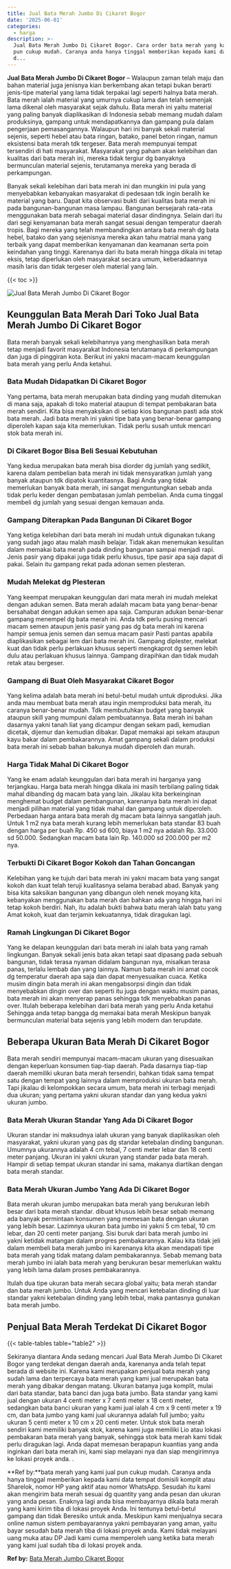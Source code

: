 ```yaml
---
title: Jual Bata Merah Jumbo Di Cikaret Bogor
date: '2025-06-01'
categories:
  - harga
description: >-
  Jual Bata Merah Jumbo Di Cikaret Bogor. Cara order bata merah yang kami jual
  pun cukup mudah. Caranya anda hanya tinggal memberikan kepada kami data tempat
  d...
---
```


**Jual Bata Merah Jumbo Di Cikaret Bogor** – Walaupun zaman telah maju dan bahan material juga jenisnya kian berkembang akan tetapi bukan berarti jenis-tipe material yang lama tidak terpakai lagi seperti halnya bata merah. Bata merah ialah material yang umurnya cukup lama dan telah semenjak lama dikenal oleh masyarakat sejak dahulu. Bata merah ini yaitu material yang paling banyak diaplikasikan di Indonesia sebab memang mudah dalam produksinya, gampang untuk mendapatkannya dan gampang pula dalam pengerjaan pemasangannya. Walaupun hari ini banyak sekali material sejenis, seperti hebel atau bata ringan, batako, panel beton ringan, namun eksistensi bata merah tdk tergeser. Bata merah mempunyai tempat tersendiri di hati masyarakat. Masyarakat yang paham akan kelebihan dan kualitas dari bata merah ini, mereka tidak tergiur dg banyaknya bermunculan material sejenis, terutamanya mereka yang berada di perkampungan.

Banyak sekali kelebihan dari bata merah ini dan mungkin ini pula yang menyebabkan kebanyakan masyarakat di pedesaan tdk ingin beralih ke material yang baru. Dapat kita observasi bukti dari kualitas bata merah ini pada bangunan-bangunan masa lampau. Bangunan bersejarah rata-rata menggunakan bata merah sebagai material dasar dindingnya. Selain dari itu dari segi kenyamanan bata merah sangat sesuai dengan temperatur daerah tropis. Bagi mereka yang telah membandingkan antara bata merah dg bata hebel, batako dan yang sejenisnya mereka akan tahu matrial mana yang terbaik yang dapat memberikan kenyamanan dan keamanan serta poin keindahan yang tinggi. Karenanya dari itu bata merah hingga dikala ini tetap eksis, tetap diperlukan oleh masyarakat secara umum, keberadaannya masih laris dan tidak tergeser oleh material yang lain.

{{< toc >}}

![Jual Bata Merah Jumbo Di Cikaret Bogor](/images/jual-bata-merah-19.png)

## Keunggulan Bata Merah Dari Toko Jual Bata Merah Jumbo Di Cikaret Bogor

Bata merah banyak sekali kelebihannya yang menghasilkan bata merah tetap menjadi favorit masyarakat Indonesia terutamanya di perkampungan dan juga di pinggiran kota. Berikut ini yakni macam-macam keunggulan bata merah yang perlu Anda ketahui.

### Bata Mudah Didapatkan Di Cikaret Bogor

Yang pertama, bata merah merupakan bata dinding yang mudah ditemukan di mana saja, apakah di toko material ataupun di tempat pembakaran bata merah sendiri. Kita bisa menyaksikan di setiap kios bangunan pasti ada stok bata merah. Jadi bata merah ini yakni tipe bata yang benar-benar gampang diperoleh kapan saja kita memerlukan. Tidak perlu susah untuk mencari stok bata merah ini.

### Di Cikaret Bogor Bisa Beli Sesuai Kebutuhan

Yang kedua merupakan bata merah bisa diorder dg jumlah yang sedikit, karena dalam pembelian bata merah ini tidak mensyaratkan jumlah yang banyak ataupun tdk dipatok kuantitasnya. Bagi Anda yang tidak memerlukan banyak bata merah, ini sangat menguntungkan sebab anda tidak perlu keder dengan pembatasan jumlah pembelian. Anda cuma tinggal membeli dg jumlah yang sesuai dengan kemauan anda.

### Gampang Diterapkan Pada Bangunan Di Cikaret Bogor

Yang ketiga kelebihan dari bata merah ini mudah untuk digunakan tukang yang sudah jago atau malah masih belajar. Tidak akan menemukan kesulitan dalam memakai bata merah pada dinding bangunan sampai menjadi rapi. Jenis pasir yang dipakai juga tidak perlu khusus, tipe pasir apa saja dapat di pakai. Selain itu gampang rekat pada adonan semen plesteran.

### Mudah Melekat dg Plesteran

Yang keempat merupakan keunggulan dari mata merah ini mudah melekat dengan adukan semen. Bata merah adalah macam bata yang benar-benar bersahabat dengan adukan semen apa saja. Campuran adukan benar-benar gampang menempel dg bata merah ini. Anda tdk perlu pusing mencari macam semen ataupun jenis pasir yang pas dg bata merah ini karena hampir semua jenis semen dan semua macam pasir Pasti pantas apabila diaplikasikan sebagai lem dari bata merah ini. Gampang diplester, melekat kuat dan tidak perlu perlakuan khusus seperti mengkaprot dg semen lebih dulu atau perlakuan khusus lainnya. Gampang dirapihkan dan tidak mudah retak atau bergeser.

### Gampang di Buat Oleh Masyarakat Cikaret Bogor

Yang kelima adalah bata merah ini betul-betul mudah untuk diproduksi. Jika anda mau membuat bata merah atau ingin memproduksi bata merah, itu caranya benar-benar mudah. Tdk membutuhkan budget yang banyak ataupun skill yang mumpuni dalam pembuatannya. Bata merah ini bahan dasarnya yakni tanah liat yang dicampur dengan sekam padi, kemudian dicetak, dijemur dan kemudian dibakar. Dapat memakai api sekam ataupun kayu bakar dalam pembakarannya. Amat gampang sekali dalam produksi bata merah ini sebab bahan bakunya mudah diperoleh dan murah.

### Harga Tidak Mahal Di Cikaret Bogor

Yang ke enam adalah keunggulan dari bata merah ini harganya yang terjangkau. Harga bata merah hingga dikala ini masih terbilang paling tidak mahal dibanding dg macam bata yang lain. Jikalau kita berkeinginan menghemat budget dalam pembangunan, karenanya bata merah ini dapat menjadi pilihan material yang tidak mahal dan gampang untuk diperoleh. Perbedaan harga antara bata merah dg macam bata lainnya sangatlah jauh. Untuk 1 m2 nya bata merah kurang lebih memerlukan bata standar 83 buah dengan harga per buah Rp. 450 sd 600, biaya 1 m2 nya adalah Rp. 33.000 sd 50.000. Sedangkan macam bata lain Rp. 140.000 sd 200.000 per m2 nya.

### Terbukti Di Cikaret Bogor Kokoh dan Tahan Goncangan

Kelebihan yang ke tujuh dari bata merah ini yakni macam bata yang sangat kokoh dan kuat telah teruji kualitasnya selama berabad abad. Banyak yang bisa kita saksikan bangunan yang dibangun oleh nenek moyang kita, kebanyakan menggunakan bata merah dan bahkan ada yang hingga hari ini tetap kokoh berdiri. Nah, itu adalah bukti bahwa batu merah ialah batu yang Amat kokoh, kuat dan terjamin kekuatannya, tidak diragukan lagi.

### Ramah Lingkungan Di Cikaret Bogor

Yang ke delapan keunggulan dari bata merah ini ialah bata yang ramah lingkungan. Banyak sekali jenis bata akan tetapi saat dipasang pada sebuah bangunan, tidak terasa nyaman didalam bangunan nya, misalkan terasa panas, terlalu lembab dan yang lainnya. Namun bata merah ini amat cocok dg temperatur daerah apa saja dan dapat menyesuaikan cuaca. Ketika musim dingin bata merah ini akan mengabsorpsi dingin dan tidak menyebabkan dingin over dan seperti itu juga dengan waktu musim panas, bata merah ini akan menyerap panas sehingga tdk menyebabkan panas over. Itulah beberapa kelebihan dari bata merah yang perlu Anda ketahui Sehingga anda tetap bangga dg memakai bata merah Meskipun banyak bermunculan material bata sejenis yang lebih modern dan terupdate.

## Beberapa Ukuran Bata Merah Di Cikaret Bogor

Bata merah sendiri mempunyai macam-macam ukuran yang disesuaikan dengan keperluan konsumen tiap-tiap daerah. Pada dasarnya tiap-tiap daerah memiliki ukuran bata merah tersendiri, bahkan tidak sama tempat satu dengan tempat yang lainnya dalam memproduksi ukuran bata merah. Tapi jikalau di kelompokkan secara umum, bata merah ini terbagi menjadi dua ukuran; yang pertama yakni ukuran standar dan yang kedua yakni ukuran jumbo.

### Bata Merah Ukuran Standar Yang Ada Di Cikaret Bogor

Ukuran standar ini maksudnya ialah ukuran yang banyak diaplikasikan oleh masyarakat, yakni ukuran yang pas dg standar ketebalan dinding bangunan. Umumnya ukurannya adalah 4 cm tebal, 7 centi meter lebar dan 18 centi meter panjang. Ukuran ini yakni ukuran yang standar pada bata merah. Hampir di setiap tempat ukuran standar ini sama, makanya diartikan dengan bata merah standar.

### Bata Merah Ukuran Jumbo Yang Ada Di Cikaret Bogor

Bata merah ukuran jumbo merupakan bata merah yang berukuran lebih besar dari bata merah standar. dibuat khusus lebih besar sebab memang ada banyak permintaan konsumen yang memesan bata dengan ukuran yang lebih besar. Lazimnya ukuran bata jumbo ini yakni 5 cm tebal, 10 cm lebar, dan 20 centi meter panjang. Sisi buruk dari bata merah jumbo ini yakni ketidak matangan dalam progres pembakarannya. Kalau kita tidak jeli dalam membeli bata merah jumbo ini karenanya kita akan mendapati tipe bata merah yang tidak matang dalam pembakarannya. Sebab memang bata merah jumbo ini ialah bata merah yang berukuran besar memerlukan waktu yang lebih lama dalam proses pembakarannya.

Itulah dua tipe ukuran bata merah secara global yaitu; bata merah standar dan bata merah jumbo. Untuk Anda yang mencari ketebalan dinding di luar standar yakni ketebalan dinding yang lebih tebal, maka pantasnya gunakan bata merah jumbo.

## Penjual Bata Merah Terdekat Di Cikaret Bogor

{{< table-tables table="table2" >}}

Sekiranya diantara Anda sedang mencari Jual Bata Merah Jumbo Di Cikaret Bogor yang terdekat dengan daerah anda, karenanya anda telah tepat berada di website ini. Karena kami merupakan penjual bata merah yang sudah lama dan terpercaya bata merah yang kami jual merupakan bata merah yang dibakar dengan matang. Ukuran batanya juga komplit, mulai dari bata standar, bata banci dan juga bata jumbo. Bata standar yang kami jual dengan ukuran 4 centi meter x 7 centi meter x 18 centi meter, sedangkan bata banci ukuran yang kami jual ialah 4 cm x 9 centi meter x 19 cm, dan bata jumbo yang kami jual ukurannya adalah full jumbo; yaitu ukuran 5 centi meter x 10 cm x 20 centi meter. Untuk stok bata merah sendiri kami memiliki banyak stok, karena kami juga memiliki Lio atau lokasi pembakaran bata merah yang banyak, sehingga stok bata merah kami tidak perlu diragukan lagi. Anda dapat memesan berapapun kuantias yang anda inginkan dari bata merah ini, kami siap melayani nya dan siap mengirimnya ke lokasi proyek anda.
.

**Ref by:**bata merah yang kami jual pun cukup mudah. Caranya anda hanya tinggal memberikan kepada kami data tempat domisili komplit atau Sharelok, nomor HP yang aktif atau nomor WhatsApp. Sesudah itu kami akan mengirim bata merah sesuai dg quantity yang anda pesan dan ukuran yang anda pesan. Enaknya lagi anda bisa membayarnya dikala bata merah yang kami kirim tiba di lokasi proyek Anda. Ini tentunya betul-betul gampang dan tidak Beresiko untuk anda. Meskipun kami menjualnya secara online namun sistem pembayarannya yakni pembayaran yang aman, yaitu bayar sesudah bata merah tiba di lokasi proyek anda. Kami tidak melayani uang muka atau DP Jadi kami cuma memperoleh uang ketika bata merah yang kami jual sudah tiba di lokasi proyek anda.

**Ref by:** [Bata Merah Jumbo Cikaret Bogor](https://id.wikipedia.org/wiki/Bata)
